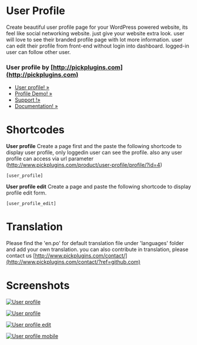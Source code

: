 # User Profile

Create beautiful user profile page for your WordPress powered website, its feel like social networking website. just give your website extra look. user will love to see their branded profile page with lot more information. user can edit their profile from front-end without login into dashboard. logged-in user can follow other user.

### User profile by [http://pickplugins.com](http://pickplugins.com)

* [User profile! &raquo; ](https://www.pickplugins.com/item/user-profile/?ref=wordpress.org)
* [Profile Demo! &raquo; ](http://www.pickplugins.com/demo/user-profile/?id=48&nav=about&ref=wordpress.org)
* [Support !&raquo; ](https://www.pickplugins.com/support/?ref=wordpress.org)
* [Documentation! &raquo; ](http://pickplugins.com/docs/documentation/user-profile/?ref=wordpress.org)

# Shortcodes

**User profile**
Create a page first and the paste the following shortcode to display user profile, only loggedin user can see the profile. also any user profile can access via url parameter (http://www.pickplugins.com/product/user-profile/profile/?id=4)

`[user_profile]` 


**User profile edit**
Create a page and paste the following shortcode to display profile edit form.

`[user_profile_edit]`



# Translation

Please find the 'en.po' for default translation file under 'languages' folder and add your own translation. you can also contribute in translation, please contact us [http://www.pickplugins.com/contact/](http://www.pickplugins.com/contact/?ref=github.com)

# Screenshots

[![User profile](https://ps.w.org/user-profile/assets/screenshot-1.png?rev=1593212)](https://ps.w.org/user-profile/assets/screenshot-1.png?rev=1593212)

[![User profile](https://ps.w.org/user-profile/assets/screenshot-2.png?rev=1593212)](https://ps.w.org/user-profile/assets/screenshot-2.png?rev=1593212)

[![User profile edit](https://ps.w.org/user-profile/assets/screenshot-3.png?rev=1595688)](https://ps.w.org/user-profile/assets/screenshot-3.png?rev=1595688)

[![User profile mobile](https://ps.w.org/user-profile/assets/screenshot-4.png?rev=1595688)](https://ps.w.org/user-profile/assets/screenshot-4.png?rev=1595688)